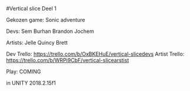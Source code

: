 #Vertical slice Deel 1

Gekozen game: Sonic adventure

Devs:
Sem
Burhan
Brandon
Jochem

Artists:
Jelle
Quincy
Brett

Dev Trello: https://trello.com/b/OxBKEHuE/vertical-slicedevs
Artist Trello: https://trello.com/b/WRPi9CbF/vertical-slicearstist

Play: COMING

in UNITY 2018.2.15f1